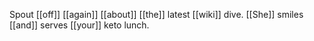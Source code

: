 Spout [[off]] [[again]] [[about]] [[the]] latest [[wiki]] dive. [[She]] smiles [[and]] serves [[your]] keto lunch.
